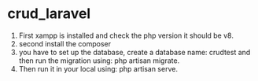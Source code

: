 # crud_laravel
1. First xampp is installed and check the php version it should be v8.
2. second install the composer
3. you have to set up the database, create a database name: crudtest and then run the migration using: php artisan migrate.
4. Then run it in your local using: php artisan serve.
